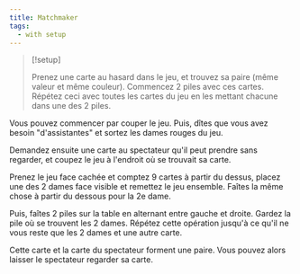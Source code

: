 ```yaml
---
title: Matchmaker
tags:
  - with setup
---
```


> [!setup]
>
> Prenez une carte au hasard dans le jeu, et trouvez sa paire (même valeur et
> même couleur). Commencez 2 piles avec ces cartes. Répétez ceci avec toutes les
> cartes du jeu en les mettant chacune dans une des 2 piles.

Vous pouvez commencer par couper le jeu. Puis, dîtes que vous avez besoin
"d'assistantes" et sortez les dames rouges du jeu.

Demandez ensuite une carte au spectateur qu'il peut prendre sans regarder, et
coupez le jeu à l'endroit où se trouvait sa carte.

Prenez le jeu face cachée et comptez 9 cartes à partir du dessus, placez une des
2 dames face visible et remettez le jeu ensemble. Faîtes la même chose à partir
du dessous pour la 2e dame.

Puis, faîtes 2 piles sur la table en alternant entre gauche et droite. Gardez la
pile où se trouvent les 2 dames. Répétez cette opération jusqu'à ce qu'il ne
vous reste que les 2 dames et une autre carte.

Cette carte et la carte du spectateur forment une paire. Vous pouvez alors
laisser le spectateur regarder sa carte.
